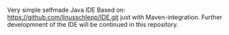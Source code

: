 Very simple selfmade Java IDE
Based on: https://github.com/linusschlepp/IDE.git just with Maven-integration.
Further developmnent of the IDE will be continued in this repository. 
